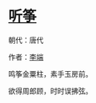# [听筝](http://so.gushiwen.org/view_15265.aspx)

朝代：唐代

作者：[李端](http://so.gushiwen.org/author_155.aspx)

鸣筝金粟柱，素手玉房前。

欲得周郎顾，时时误拂弦。

